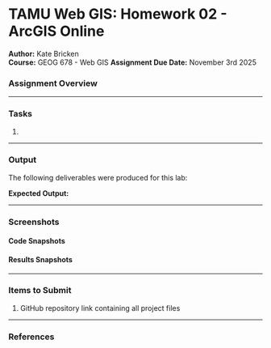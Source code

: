 # TAMU Web GIS: Homework 02 - ArcGIS Online

**Author:** Kate Bricken  
**Course:** GEOG 678 - Web GIS
**Assignment Due Date:** November 3rd 2025


### Assignment Overview


---

### Tasks
1. 


---

### Output
The following deliverables were produced for this lab:


**Expected Output:**  


---

### Screenshots

#### Code Snapshots


#### Results Snapshots


---

### Items to Submit
1. GitHub repository link containing all project files   

---

### References